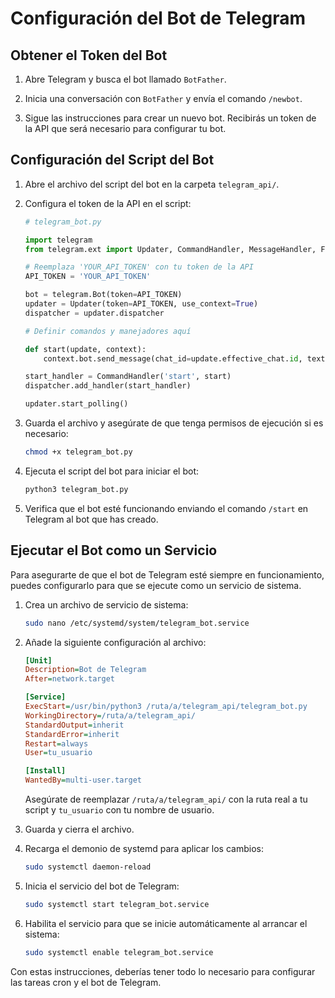 # Configuración del Bot de Telegram

## Obtener el Token del Bot

1. Abre Telegram y busca el bot llamado `BotFather`.

2. Inicia una conversación con `BotFather` y envía el comando `/newbot`.

3. Sigue las instrucciones para crear un nuevo bot. Recibirás un token de la API que será necesario para configurar tu bot.

## Configuración del Script del Bot

1. Abre el archivo del script del bot en la carpeta `telegram_api/`.

2. Configura el token de la API en el script:

    ```python
    # telegram_bot.py

    import telegram
    from telegram.ext import Updater, CommandHandler, MessageHandler, Filters

    # Reemplaza 'YOUR_API_TOKEN' con tu token de la API
    API_TOKEN = 'YOUR_API_TOKEN'

    bot = telegram.Bot(token=API_TOKEN)
    updater = Updater(token=API_TOKEN, use_context=True)
    dispatcher = updater.dispatcher

    # Definir comandos y manejadores aquí

    def start(update, context):
        context.bot.send_message(chat_id=update.effective_chat.id, text="¡Hola! Soy tu bot de Telegram.")

    start_handler = CommandHandler('start', start)
    dispatcher.add_handler(start_handler)

    updater.start_polling()
    ```

3. Guarda el archivo y asegúrate de que tenga permisos de ejecución si es necesario:

    ```bash
    chmod +x telegram_bot.py
    ```

4. Ejecuta el script del bot para iniciar el bot:

    ```bash
    python3 telegram_bot.py
    ```

5. Verifica que el bot esté funcionando enviando el comando `/start` en Telegram al bot que has creado.

## Ejecutar el Bot como un Servicio

Para asegurarte de que el bot de Telegram esté siempre en funcionamiento, puedes configurarlo para que se ejecute como un servicio de sistema.

1. Crea un archivo de servicio de sistema:

    ```bash
    sudo nano /etc/systemd/system/telegram_bot.service
    ```

2. Añade la siguiente configuración al archivo:

    ```ini
    [Unit]
    Description=Bot de Telegram
    After=network.target

    [Service]
    ExecStart=/usr/bin/python3 /ruta/a/telegram_api/telegram_bot.py
    WorkingDirectory=/ruta/a/telegram_api/
    StandardOutput=inherit
    StandardError=inherit
    Restart=always
    User=tu_usuario

    [Install]
    WantedBy=multi-user.target
    ```

    Asegúrate de reemplazar `/ruta/a/telegram_api/` con la ruta real a tu script y `tu_usuario` con tu nombre de usuario.

3. Guarda y cierra el archivo.

4. Recarga el demonio de systemd para aplicar los cambios:

    ```bash
    sudo systemctl daemon-reload
    ```

5. Inicia el servicio del bot de Telegram:

    ```bash
    sudo systemctl start telegram_bot.service
    ```

6. Habilita el servicio para que se inicie automáticamente al arrancar el sistema:

    ```bash
    sudo systemctl enable telegram_bot.service
    ```

Con estas instrucciones, deberías tener todo lo necesario para configurar las tareas cron y el bot de Telegram.
